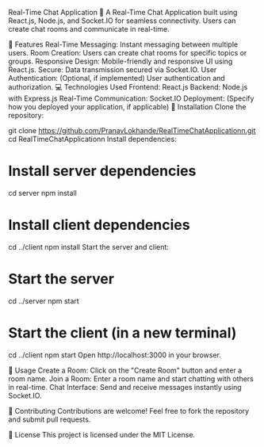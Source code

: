 Real-Time Chat Application 🚀
A Real-Time Chat Application built using React.js, Node.js, and Socket.IO for seamless connectivity. Users can create chat rooms and communicate in real-time.

🌟 Features
Real-Time Messaging: Instant messaging between multiple users.
Room Creation: Users can create chat rooms for specific topics or groups.
Responsive Design: Mobile-friendly and responsive UI using React.js.
Secure: Data transmission secured via Socket.IO.
User Authentication: (Optional, if implemented) User authentication and authorization.
💻 Technologies Used
Frontend: React.js
Backend: Node.js with Express.js
Real-Time Communication: Socket.IO
Deployment: (Specify how you deployed your application, if applicable)
🚀 Installation
Clone the repository:

git clone https://github.com/PranavLokhande/RealTimeChatApplicationn.git
cd RealTimeChatApplicationn
Install dependencies:

# Install server dependencies
cd server
npm install

# Install client dependencies
cd ../client
npm install
Start the server and client:


# Start the server
cd ../server
npm start

# Start the client (in a new terminal)
cd ../client
npm start
Open http://localhost:3000 in your browser.

🎯 Usage
Create a Room: Click on the "Create Room" button and enter a room name.
Join a Room: Enter a room name and start chatting with others in real-time.
Chat Interface: Send and receive messages instantly using Socket.IO.

🤝 Contributing
Contributions are welcome! Feel free to fork the repository and submit pull requests.

📝 License
This project is licensed under the MIT License.
